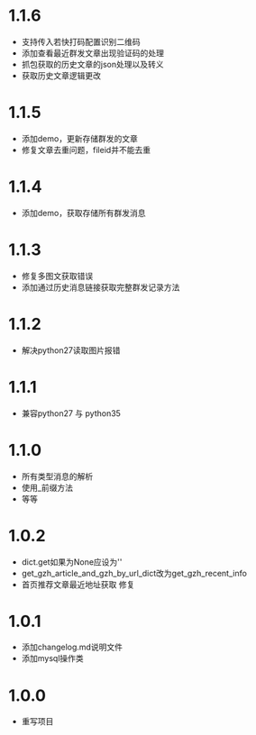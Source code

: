 # 1.1.6

- 支持传入若快打码配置识别二维码
- 添加查看最近群发文章出现验证码的处理
- 抓包获取的历史文章的json处理以及转义
- 获取历史文章逻辑更改

# 1.1.5

- 添加demo，更新存储群发的文章
- 修复文章去重问题，fileid并不能去重

# 1.1.4

- 添加demo，获取存储所有群发消息

# 1.1.3

- 修复多图文获取错误
- 添加通过历史消息链接获取完整群发记录方法

# 1.1.2

- 解决python27读取图片报错

# 1.1.1

- 兼容python27 与 python35

# 1.1.0

- 所有类型消息的解析
- 使用_前缀方法
- 等等

# 1.0.2

- dict.get如果为None应设为''
- get_gzh_article_and_gzh_by_url_dict改为get_gzh_recent_info
- 首页推荐文章最近地址获取 修复

# 1.0.1

- 添加changelog.md说明文件
- 添加mysql操作类

# 1.0.0

- 重写项目